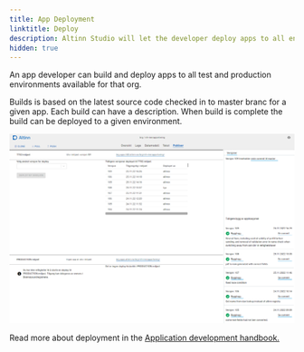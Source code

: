 ```yaml
---
title: App Deployment
linktitle: Deploy
description: Altinn Studio will let the developer deploy apps to all enviroments without any manuel steps.
hidden: true
---
```


An app developer can build and deploy apps to all test and production environments available for that org.

Builds is based on the latest source code checked in to master branc for a given app. Each build can have a description.
When build is complete the build can be deployed to a given environment.

![Build & Deploy](deploy.png "Build & deploy")


Read more about deployment in the [Application development handbook.](../../../../../altinn-studio/reference/deployment/)
